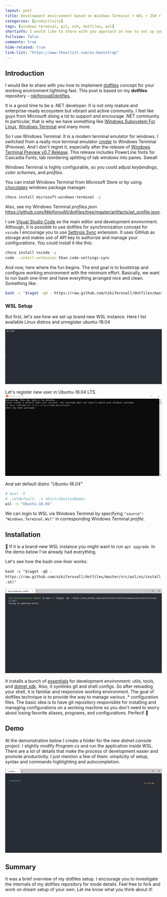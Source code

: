```yaml
---
layout: post
title: Development environment based on Windows Terminal + WSL + ZSH + dotfiles
categories: [productivity]
tags: [windows-terminal, git, zsh, dotfiles, wsl]
shortinfo: I would like to share with you approach on how to set up your working environment lightning fast. This post is based on my <b>dotfiles</b> repository - <a href="https://github.com/NikiforovAll/dotfiles" target="_blank">nikiforovall/dotifles</a>
fullview: false
comments: true
hide-related: true
link-list: "https://www.theurlist.com/os-bootstrap"
---
```


## Introduction

I would like to share with you how to implement [dotfiles]([https://link](https://dotfiles.github.io/)) concept for your working environment lightning fast. This post is based on my **dotfiles** repository - [nikiforovall/dotifles](https://github.com/NikiforovAll/dotfiles).

It is a good time to be a .NET developer. It is not only mature and enterprise-ready ecosystem but vibrant and active community. I feel like guys from Microsoft doing a lot to support and encourage .NET community. In particular, that is why we have something like [Windows Subsystem For Linux](https://docs.microsoft.com/en-us/windows/wsl/about), [Windows Terminal](https://github.com/Microsoft/Terminal) and many more.

So I use Windows Terminal. It is a modern terminal emulator for windows. I switched from a really nice terminal emulator [cmder](https://cmder.net/) to Windows Terminal (Preview). And I don't regret it, especially after the release of [Windows Terminal Preview v0.7 Release](https://devblogs.microsoft.com/commandline/windows-terminal-preview-v0-7-release/). This release includes PowerLine fonts for Cascadia Fonts, tab reordering splitting of tab windows into panes. Sweat!

Windows Terminal is highly configurable, so you could adjust *keybindings*, *color schemes*, and *profiles*.

You can install Windows Terminal from Microsoft Store or by using [chocolatey](https://chocolatey.org/) windows package manager.

```bash
choco install microsoft-windows-terminal -y
```

Also, see my Windows Terminal *profiles.json* <https://github.com/NikiforovAll/dotfiles/tree/master/artifacts/wt_profile.json>.

I use [Visual Studio Code](https://code.visualstudio.com/) as the main editor and development environment. Although, it is possible to use dotfiles for synchronization concept for `vscode` I encourage you to use [Settings Sync](https://marketplace.visualstudio.com/items?itemName=Shan.code-settings-sync) extension. It uses GitHub as storage and makes use of API key to authorize and manage your configurations. You could install it like this:

```bash
choco install vscode -y
code --intall-extension Shan.code-settings-sync
```

And now, here where the fun begins. The end goal is to bootstrap and configure working environment with the minimum effort. Basically, we want to run bash one-liner and have everything arranged nice and clean. Something like:

```bash
bash -c "$(wget -qO - https://raw.github.com/nikiforovall/dotfiles/master/src/wsl/os/install.sh)"
```

### WSL Setup

But first, let's see how we set up brand new WSL instance. Here I list available Linux distros and unregister ubuntu-18.04

![setup-1](/assets/nikiforovall-setup/test1.gif)

Let's register new user in Ubuntu-18.04 LTS.
![setup-2](/assets/nikiforovall-setup/test2.gif)

And set default distro *"Ubuntu-18.04"*

```bash
# $wsl -h
# -setdefault, -s <DistributionName>
wsl -s "Ubuntu-18.04"
```

We can login to WSL via Windows Terminal by specifying `"source": "Windows.Terminal.Wsl"` in corresponding Windows Terminal *profile*.

## Installation

🔧 If it is a brand-new WSL instance you might want to run `apt upgrade`. In the demo below I've already had everything.

Let's see how the bash one-liner works:

`bash -c "$(wget -qO - https://raw.github.com/nikiforovall/dotfiles/master/src/wsl/os/install.sh)"`

![setup-3](/assets/nikiforovall-setup/test3.gif)

It installs a bunch of [essentials](https://github.com/NikiforovAll/dotfiles/blob/master/src/wsl/os/app_install.sh) for development environment: utils, tools, and [dotnet sdk](https://dotnet.microsoft.com/download). Also, it symlinks git and shell configs. So after reloading your shell, it is familiar and responsive working environment. The goal of dotfiles technique is to provide the way to manage various .* configuration files. The basic idea is to have git repository responsible for installing and managing configurations on a working machine so you don't need to worry about losing favorite aliases, programs, and configurations. Perfect! 🚀

## Demo

At the demonstration below I create a folder for the new *dotnet console* project. I slightly modify *Program.cs* and run the application inside WSL. There are a lot of details that make the process of development easier and promote productivity. I just mention a few of them: simplicity of setup, syntax and commands highlighting and autocompletion.

![setup-4](/assets/nikiforovall-setup/test4.gif)

## Summary

It was a brief overview of my dotfiles setup. I encourage you to investigate the internals of my dotfiles repository for mode details. Feel free to fork and work on dream setup of your own. Let me know what you think about it!
